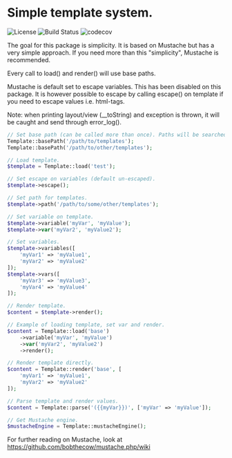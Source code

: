 # Simple template system.

![License](https://img.shields.io/packagist/l/corex/template.svg)
![Build Status](https://travis-ci.org/corex/template.svg?branch=master)
![codecov](https://codecov.io/gh/corex/template/branch/master/graph/badge.svg)


The goal for this package is simplicity. It is based on Mustache but has a very simple approach.
If you need more than this "simplicity", Mustache is recommended.

Every call to load() and render() will use base paths.

Mustache is default set to escape variables. This has been disabled on this package.
It is however possible to escape by calling escape() on template if you need to escape values i.e. html-tags.

Note: when printing layout/view (__toString) and exception is thrown, it will be caught and send through error_log().

```php
// Set base path (can be called more than once). Paths will be searched in reverse order.
Template::basePath('/path/to/templates');
Template::basePath('/path/to/other/templates');
```

```php
// Load template.
$template = Template::load('test');

// Set escape on variables (default un-escaped).
$template->escape();

// Set path for templates.
$template->path('/path/to/some/other/templates');

// Set variable on template.
$template->variable('myVar', 'myValue');
$template->var('myVar2', 'myValue2');

// Set variables.
$template->variables([
    'myVar1' => 'myValue1',
    'myVar2' => 'myValue2'
]);
$template->vars([
    'myVar3' => 'myValue3',
    'myVar4' => 'myValue4'
]);

// Render template.
$content = $template->render();
```

```php
// Example of loading template, set var and render.
$content = Template::load('base')
    ->variable('myVar', 'myValue')
    ->var('myVar2', 'myValue2')
    ->render();
```

```php
// Render template directly.
$content = Template::render('base', [
    'myVar1' => 'myValue1',
    'myVar2' => 'myValue2'
]);
```

```php
// Parse template and render values.
$content = Template::parse('({{myVar}})', ['myVar' => 'myValue']);
```

```php
// Get Mustache engine.
$mustacheEngine = Template::mustacheEngine();
```

For further reading on Mustache, look at https://github.com/bobthecow/mustache.php/wiki
